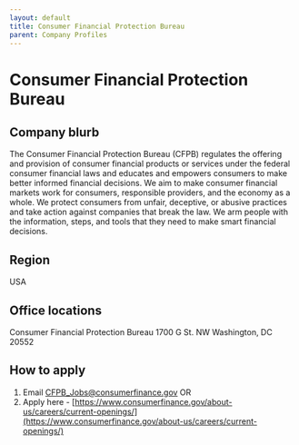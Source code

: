 ```yaml
---
layout: default
title: Consumer Financial Protection Bureau
parent: Company Profiles
---
```


# Consumer Financial Protection Bureau

## Company blurb

The Consumer Financial Protection Bureau (CFPB) regulates the offering and provision of consumer financial products or services under the federal consumer financial laws and educates and empowers consumers to make better informed financial decisions. We aim to make consumer financial markets work for consumers, responsible providers, and the economy as a whole. We protect consumers from unfair, deceptive, or abusive practices and take action against companies that break the law. We arm people with the information, steps, and tools that they need to make smart financial decisions.

## Region
USA

## Office locations
Consumer Financial Protection Bureau
1700 G St. NW Washington, DC 20552

## How to apply
1. Email [CFPB_Jobs@consumerfinance.gov](mailto:CFPB_Jobs@consumerfinance.gov) OR
2. Apply here - [https://www.consumerfinance.gov/about-us/careers/current-openings/](https://www.consumerfinance.gov/about-us/careers/current-openings/)
